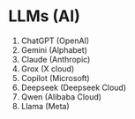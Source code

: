 # LLMs (AI)

1. ChatGPT (OpenAI)
2. Gemini (Alphabet)
3. Claude (Anthropic)
4. Grox (X cloud)
5. Copilot (Microsoft)
6. Deepseek (Deepseek Cloud)
7. Qwen (Alibaba Cloud)
8. Llama (Meta)
